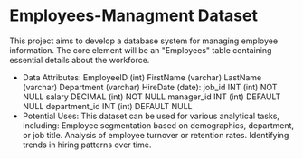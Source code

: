 # Employees-Managment Dataset
This project aims to develop a database system for managing employee information. The core element will be an "Employees" table containing essential details about the workforce. 
* Data Attributes:
  EmployeeID (int)
  FirstName (varchar)
  LastName (varchar)
  Department (varchar)
  HireDate (date): 
  job_id INT (int) NOT NULL
	salary DECIMAL (int) NOT NULL
	manager_id INT (int) DEFAULT NULL
	department_id INT (int) DEFAULT NULL
* Potential Uses:
  This dataset can be used for various analytical tasks, including:
  Employee segmentation based on demographics, department, or job title.
  Analysis of employee turnover or retention rates.
  Identifying trends in hiring patterns over time.
  
